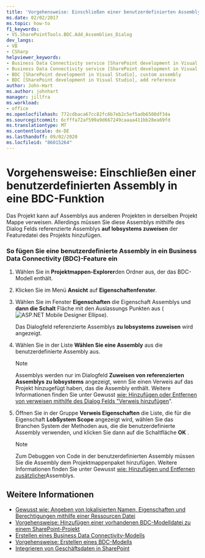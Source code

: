 ```yaml
---
title: 'Vorgehensweise: Einschließen einer benutzerdefinierten Assembly in eine BDC-Funktion | Microsoft-Dokumentation'
ms.date: 02/02/2017
ms.topic: how-to
f1_keywords:
- VS.SharePointTools.BDC.Add_Assemblies_Dialog
dev_langs:
- VB
- CSharp
helpviewer_keywords:
- Business Data Connectivity service [SharePoint development in Visual Studio], add reference
- Business Data Connectivity service [SharePoint development in Visual Studio], custom assembly
- BDC [SharePoint development in Visual Studio], custom assembly
- BDC [SharePoint development in Visual Studio], add reference
author: John-Hart
ms.author: johnhart
manager: jillfra
ms.workload:
- office
ms.openlocfilehash: 772cdbaca67cc82fc6b7eb2c5ef5adb6508df34a
ms.sourcegitcommit: 6cfffa72af599a9d667249caaaa411bb28ea69fd
ms.translationtype: MT
ms.contentlocale: de-DE
ms.lasthandoff: 09/02/2020
ms.locfileid: "86015264"
---
```

# <a name="how-to-include-a-custom-assembly-in-a-bdc-feature"></a>Vorgehensweise: Einschließen einer benutzerdefinierten Assembly in eine BDC-Funktion
  Das Projekt kann auf Assemblys aus anderen Projekten in derselben Projekt Mappe verweisen. Allerdings müssen Sie diese Assemblys mithilfe des Dialog Felds referenzierte Assemblys **auf lobsystems zuweisen** der Featuredatei des Projekts hinzufügen.

### <a name="to-include-a-custom-assembly-in-a-business-data-connectivity-bdc-feature"></a>So fügen Sie eine benutzerdefinierte Assembly in ein Business Data Connectivity (BDC)-Feature ein

1. Wählen Sie in **Projektmappen-Explorer**den Ordner aus, der das BDC-Modell enthält.

2. Klicken Sie im Menü **Ansicht** auf **Eigenschaftenfenster**.

3. Wählen Sie im Fenster **Eigenschaften** die Eigenschaft Assemblys und **dann die Schalt** Fläche mit den Auslassungs Punkten aus (![ASP.NET Mobile Designer Ellipse](../sharepoint/media/mwellipsis.gif "Auslassungszeichen im ASP.NET Mobile-Designer")).

     Das Dialogfeld referenzierte Assemblys **zu lobsystems zuweisen** wird angezeigt.

4. Wählen Sie in der Liste **Wählen Sie eine Assembly** aus die benutzerdefinierte Assembly aus.

    > [!NOTE]
    > Assemblys werden nur im Dialogfeld **Zuweisen von referenzierten Assemblys zu lobsystems** angezeigt, wenn Sie einen Verweis auf das Projekt hinzugefügt haben, das die Assembly enthält. Weitere Informationen finden Sie unter Gewusst [wie: Hinzufügen oder Entfernen von verweisen mithilfe des Dialog Felds "Verweis hinzufügen](https://msdn.microsoft.com/3bd75d61-f00c-47c0-86a2-dd1f20e231c9)".

5. Öffnen Sie in der Gruppe **Verweis Eigenschaften** die Liste, die für die Eigenschaft **LobSystem Scope** angezeigt wird, wählen Sie das Branchen System der Methoden aus, die die benutzerdefinierte Assembly verwenden, und klicken Sie dann auf die Schaltfläche **OK** .

    > [!NOTE]
    > Zum Debuggen von Code in der benutzerdefinierten Assembly müssen Sie die Assembly dem Projektmappenpaket hinzufügen. Weitere Informationen finden Sie unter Gewusst [wie: Hinzufügen und Entfernen zusätzlicher](../sharepoint/how-to-add-and-remove-additional-assemblies.md)Assemblys.

## <a name="see-also"></a>Weitere Informationen
- [Gewusst wie: Angeben von lokalisierten Namen, Eigenschaften und Berechtigungen mithilfe einer Ressourcen Datei](../sharepoint/how-to-use-a-resource-file-to-specify-localized-names-properties-and-permissions.md)
- [Vorgehensweise: Hinzufügen einer vorhandenen BDC-Modelldatei zu einem SharePoint-Projekt](../sharepoint/how-to-add-an-existing-bdc-model-file-to-a-sharepoint-project.md)
- [Erstellen eines Business Data Connectivity-Modells](../sharepoint/creating-a-business-data-connectivity-model.md)
- [Vorgehensweise: Erstellen eines BDC-Modells](../sharepoint/how-to-create-a-bdc-model.md)
- [Integrieren von Geschäftsdaten in SharePoint](../sharepoint/integrating-business-data-into-sharepoint.md)
